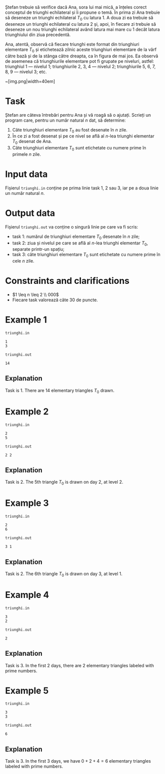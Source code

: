 Ștefan trebuie să verifice dacă Ana, sora lui mai mică, a înțeles corect conceptul de triunghi echilateral și îi propune o temă. În prima zi Ana trebuie să deseneze un triunghi echilateral $T_0$ cu latura $1$. A doua zi ea trebuie să deseneze un triunghi echilateral cu latura $2$ și, apoi, în fiecare zi trebuie să deseneze un nou triunghi echilateral având latura mai mare cu $1$ decât latura triunghiului din ziua precedentă.

Ana, atentă, observă că fiecare triunghi este format din triunghiuri elementare $T_0$ și etichetează zilnic aceste triunghiuri elementare de la vârf către bază și de la stânga către dreapta, ca în figura de mai jos. Ea observă de asemenea că triunghiurile elementare pot fi grupate pe niveluri, astfel: triunghiul $1$ — nivelul $1$; triunghiurile $2$, $3$, $4$ — nivelul $2$; triunghiurile $5$, $6$, $7$, $8$, $9$ — nivelul $3$; etc.

~[img.png|width=40em]

# Task

Ștefan are câteva întrebări pentru Ana și vă roagă să o ajutați. Scrieți un program care, pentru un număr natural $n$ dat, să determine:
1. Câte triunghiuri elementare $T_0$ au fost desenate în $n$ zile.
2. În ce zi a fost desenat și pe ce nivel se află al $n$-lea triunghi elementar $T_0$ desenat de Ana.
3. Câte triunghiuri elementare $T_0$ sunt etichetate cu numere prime în primele $n$ zile.

# Input data

Fișierul `triunghi.in` conține pe prima linie task $1$, $2$ sau $3$, iar pe a doua linie un număr natural $n$.

# Output data

Fișierul `triunghi.out` va conține o singură linie pe care va fi scris:
* task $1$: numărul de triunghiuri elementare $T_0$ desenate în $n$ zile;
* task $2$: ziua și nivelul pe care se află al $n$-lea triunghi elementar $T_0$, separate printr-un spațiu;
* task $3$: câte triunghiuri elementare $T_0$ sunt etichetate cu numere prime în cele $n$ zile.

# Constraints and clarifications

* $1 \leq n \leq 2 \\ 000$
* Fiecare task valorează câte $30$ de puncte.

# Example 1

`triunghi.in`
```
1
3
```

`triunghi.out`
```
14
```

## Explanation

Task is $1$. There are $14$ elementary triangles $T_0$ drawn.

# Example 2

`triunghi.in`
```
2
5
```

`triunghi.out`
```
2 2
```

## Explanation

Task is $2$. The $5$th triangle $T_0$ is drawn on day $2$, at level $2$.

# Example 3

`triunghi.in`
```
2
6
```

`triunghi.out`
```
3 1
```

## Explanation

Task is $2$. The $6$th triangle $T_0$ is drawn on day $3$, at level $1$.

# Example 4

`triunghi.in`
```
3
2
```

`triunghi.out`
```
2
```

## Explanation

Task is $3$. In the first $2$ days, there are $2$ elementary triangles labeled with prime numbers.

# Example 5

`triunghi.in`
```
3
3
```

`triunghi.out`
```
6
```

## Explanation

Task is $3$. In the first $3$ days, we have $0+2+4 = 6$ elementary triangles labeled with prime numbers.